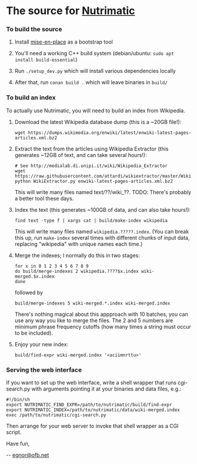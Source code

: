 # The source for [Nutrimatic](http://nutrimatic.org/)

### To build the source

1. Install [mise-en-place](https://mise.jdx.dev/) as a bootstrap tool

2. You'll need a working C++ build system (debian/ubuntu: `sudo apt install build-essential`)

3. Run `./setup_dev.py` which will install various dependencies locally

4. After that, run `conan build .` which will leave binaries in `build/`

### To build an index

To actually use Nutrimatic, you will need to build an index from Wikipedia.

1. Download the latest Wikipedia database dump (this is a ~20GB file!):

     `wget https://dumps.wikimedia.org/enwiki/latest/enwiki-latest-pages-articles.xml.bz2`

2. Extract the text from the articles using Wikipedia Extractor
   (this generates ~12GB of text, and can take several hours!):

     ```
     # See http://medialab.di.unipi.it/wiki/Wikipedia_Extractor
     wget https://raw.githubusercontent.com/attardi/wikiextractor/master/WikiExtractor.py
     python WikiExtractor.py enwiki-latest-pages-articles.xml.bz2
     ```

   This will write many files named text/??/wiki_??.
   TODO: There's probably a better tool these days.

3. Index the text (this generates ~100GB of data, and can also take hours!):

     ```
     find text -type f | xargs cat | build/make-index wikipedia
     ```

   This will write many files named `wikipedia.?????.index`.
   (You can break this up, run `make-index` several times with different
   chunks of input data, replacing "wikipedia" with unique names each time.)

4. Merge the indexes; I normally do this in two stages:

     ```
     for x in 0 1 2 3 4 5 6 7 8 9
     do build/merge-indexes 2 wikipedia.????$x.index wiki-merged.$x.index
     done
     ```

     followed by

     ```
     build/merge-indexes 5 wiki-merged.*.index wiki-merged.index
     ```

   There's nothing magical about this appproach with 10 batches, you can use
   any way you like to merge the files. The 2 and 5 numbers are minimum phrase
   frequency cutoffs (how many times a string must occur to be included).

5. Enjoy your new index:

     ```
     build/find-expr wiki-merged.index '<aciimnrttu>'
     ```

### Serving the web interface

If you want to set up the web interface, write a shell wrapper that runs
cgi-search.py with arguments pointing it at your binaries and data files, e.g.:

```
#!/bin/sh
export NUTRIMATIC_FIND_EXPR=/path/to/nutrimatic/build/find-expr
export NUTRIMATIC_INDEX=/path/to/nutrimatic/data/wiki-merged.index
exec /path/to/nutrimatic/cgi-search.py
```

Then arrange for your web server to invoke that shell wrapper as a CGI script.

Have fun,

-- egnor@ofb.net
